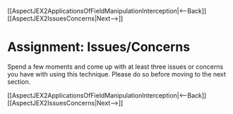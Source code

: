 [[AspectJEX2ApplicationsOfFieldManipulationInterception|<--Back]] [[AspectJEX2IssuesConcerns|Next-->]]

# Assignment: Issues/Concerns
Spend a few moments and come up with at least three issues or concerns you have with using this technique. Please do so before moving to the next section.

[[AspectJEX2ApplicationsOfFieldManipulationInterception|<--Back]] [[AspectJEX2IssuesConcerns|Next-->]]